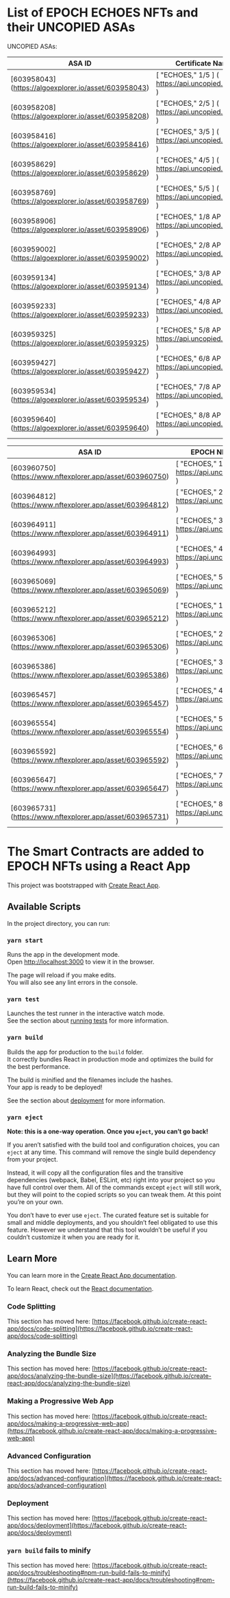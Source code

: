 # List of EPOCH ECHOES NFTs and their UNCOPIED ASAs

UNCOPIED ASAs:

| ASA ID        | Certificate Name |
| ------------- | ---------------- |
|[603958043] (https://algoexplorer.io/asset/603958043)|[ "ECHOES," 1/5 ] ( https://api.uncopied.art/c/v/w )|
|[603958208] (https://algoexplorer.io/asset/603958208)|[ "ECHOES," 2/5 ] ( https://api.uncopied.art/c/v/x )|
|[603958416] (https://algoexplorer.io/asset/603958416)|[ "ECHOES," 3/5 ] ( https://api.uncopied.art/c/v/y )|
|[603958629] (https://algoexplorer.io/asset/603958629)|[ "ECHOES," 4/5 ] ( https://api.uncopied.art/c/v/z )|
|[603958769] (https://algoexplorer.io/asset/603958769)|[ "ECHOES," 5/5 ] ( https://api.uncopied.art/c/v/0 )|
|[603958906] (https://algoexplorer.io/asset/603958906)|[ "ECHOES," 1/8 AP ] ( https://api.uncopied.art/c/v/1 )|
|[603959002] (https://algoexplorer.io/asset/603959002)|[ "ECHOES," 2/8 AP ] ( https://api.uncopied.art/c/v/2 )|
|[603959134] (https://algoexplorer.io/asset/603959134)|[ "ECHOES," 3/8 AP ] ( https://api.uncopied.art/c/v/3 )|
|[603959233] (https://algoexplorer.io/asset/603959233)|[ "ECHOES," 4/8 AP ] ( https://api.uncopied.art/c/v/4 )|
|[603959325] (https://algoexplorer.io/asset/603959325)|[ "ECHOES," 5/8 AP ] ( https://api.uncopied.art/c/v/5 )|
|[603959427] (https://algoexplorer.io/asset/603959427)|[ "ECHOES," 6/8 AP ] ( https://api.uncopied.art/c/v/6 )|
|[603959534] (https://algoexplorer.io/asset/603959534)|[ "ECHOES," 7/8 AP ] ( https://api.uncopied.art/c/v/7 )|
|[603959640] (https://algoexplorer.io/asset/603959640)|[ "ECHOES," 8/8 AP ] ( https://api.uncopied.art/c/v/8 )|

| ASA ID        | EPOCH NFT (ARC3) |
| ------------- | ---------------- |
|[603960750] (https://www.nftexplorer.app/asset/603960750)|[ "ECHOES," 1/5 ] ( https://api.uncopied.art/c/v/w )|
|[603964812] (https://www.nftexplorer.app/asset/603964812)|[ "ECHOES," 2/5 ] ( https://api.uncopied.art/c/v/x )|
|[603964911] (https://www.nftexplorer.app/asset/603964911)|[ "ECHOES," 3/5 ] ( https://api.uncopied.art/c/v/y )|
|[603964993] (https://www.nftexplorer.app/asset/603964993)|[ "ECHOES," 4/5 ] ( https://api.uncopied.art/c/v/z )|
|[603965069] (https://www.nftexplorer.app/asset/603965069)|[ "ECHOES," 5/5 ] ( https://api.uncopied.art/c/v/0 )|
|[603965212] (https://www.nftexplorer.app/asset/603965212)|[ "ECHOES," 1/8 AP ] ( https://api.uncopied.art/c/v/1 )|
|[603965306] (https://www.nftexplorer.app/asset/603965306)|[ "ECHOES," 2/8 AP ] ( https://api.uncopied.art/c/v/2 )|
|[603965386] (https://www.nftexplorer.app/asset/603965386)|[ "ECHOES," 3/8 AP ] ( https://api.uncopied.art/c/v/3 )|
|[603965457] (https://www.nftexplorer.app/asset/603965457)|[ "ECHOES," 4/8 AP ] ( https://api.uncopied.art/c/v/4 )|
|[603965554] (https://www.nftexplorer.app/asset/603965554)|[ "ECHOES," 5/8 AP ] ( https://api.uncopied.art/c/v/5 )|
|[603965592] (https://www.nftexplorer.app/asset/603965592)|[ "ECHOES," 6/8 AP ] ( https://api.uncopied.art/c/v/6 )|
|[603965647] (https://www.nftexplorer.app/asset/603965647)|[ "ECHOES," 7/8 AP ] ( https://api.uncopied.art/c/v/7 )|
|[603965731] (https://www.nftexplorer.app/asset/603965731)|[ "ECHOES," 8/8 AP ] ( https://api.uncopied.art/c/v/8 )|



# The Smart Contracts are added to EPOCH NFTs using a React App

This project was bootstrapped with [Create React App](https://github.com/facebook/create-react-app).

## Available Scripts

In the project directory, you can run:

### `yarn start`

Runs the app in the development mode.\
Open [http://localhost:3000](http://localhost:3000) to view it in the browser.

The page will reload if you make edits.\
You will also see any lint errors in the console.

### `yarn test`

Launches the test runner in the interactive watch mode.\
See the section about [running tests](https://facebook.github.io/create-react-app/docs/running-tests) for more information.

### `yarn build`

Builds the app for production to the `build` folder.\
It correctly bundles React in production mode and optimizes the build for the best performance.

The build is minified and the filenames include the hashes.\
Your app is ready to be deployed!

See the section about [deployment](https://facebook.github.io/create-react-app/docs/deployment) for more information.

### `yarn eject`

**Note: this is a one-way operation. Once you `eject`, you can’t go back!**

If you aren’t satisfied with the build tool and configuration choices, you can `eject` at any time. This command will remove the single build dependency from your project.

Instead, it will copy all the configuration files and the transitive dependencies (webpack, Babel, ESLint, etc) right into your project so you have full control over them. All of the commands except `eject` will still work, but they will point to the copied scripts so you can tweak them. At this point you’re on your own.

You don’t have to ever use `eject`. The curated feature set is suitable for small and middle deployments, and you shouldn’t feel obligated to use this feature. However we understand that this tool wouldn’t be useful if you couldn’t customize it when you are ready for it.

## Learn More

You can learn more in the [Create React App documentation](https://facebook.github.io/create-react-app/docs/getting-started).

To learn React, check out the [React documentation](https://reactjs.org/).

### Code Splitting

This section has moved here: [https://facebook.github.io/create-react-app/docs/code-splitting](https://facebook.github.io/create-react-app/docs/code-splitting)

### Analyzing the Bundle Size

This section has moved here: [https://facebook.github.io/create-react-app/docs/analyzing-the-bundle-size](https://facebook.github.io/create-react-app/docs/analyzing-the-bundle-size)

### Making a Progressive Web App

This section has moved here: [https://facebook.github.io/create-react-app/docs/making-a-progressive-web-app](https://facebook.github.io/create-react-app/docs/making-a-progressive-web-app)

### Advanced Configuration

This section has moved here: [https://facebook.github.io/create-react-app/docs/advanced-configuration](https://facebook.github.io/create-react-app/docs/advanced-configuration)

### Deployment

This section has moved here: [https://facebook.github.io/create-react-app/docs/deployment](https://facebook.github.io/create-react-app/docs/deployment)

### `yarn build` fails to minify

This section has moved here: [https://facebook.github.io/create-react-app/docs/troubleshooting#npm-run-build-fails-to-minify](https://facebook.github.io/create-react-app/docs/troubleshooting#npm-run-build-fails-to-minify)
